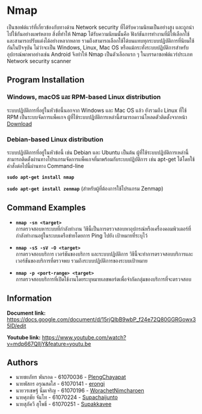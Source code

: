 # Nmap
เป็นซอฟต์แวร์ที่เกี่ยวข้องกับทางด้าน Network security ที่ได้รับความนิยมเป็นอย่างสูง และถูกนำไปใช้กันอย่างแพร่หลาย สิ่งที่ทำให้ Nmap ได้รับความนิยมนั้นคือ ฟังก์ชันการทำงานที่มีให้เลือกใช้และสามารถปรับแต่งได้อย่างหลากหลาย รวมถึงสามารถเลือกใช้ได้บนแทบทุกระบบปฏิบัติการที่นิยมใช้กันในปัจจุบัน ไม่ว่าจะเป็น Windows, Linux, Mac OS หรือแม้กระทั่งระบบปฏิบัติการสำหรับอุปกรณ์พกพาอย่างเช่น Android จึงทำให้ Nmap เป็นตัวเลือกแรก ๆ ในบรรดาซอฟต์แวร์ประเภท Network security scanner  

## Program Installation

### Windows, macOS และ RPM-based Linux distribution
ระบบปฏิบัติการที่อยู่ในหัวข้อนี้นอกจาก Windows และ Mac OS แล้ว ยังรวมถึง Linux ที่ใช้ RPM เป็นระบบจัดการแพ็คเกจ ผู้ที่ใช้ระบบปฏิบัติการเหล่านี้สามารถดาวน์โหลดตัวติดตั้งจากหน้า [Download](https://nmap.org/download.html)  

### Debian-based Linux distribution
ระบบปฏิบัติการที่อยู่ในหัวข้อนี้ เช่น Debian และ Ubuntu เป็นต้น ผู้ที่ใช้ระบบปฏิบัติการเหล่านี้สามารถติดตั้งผ่านทางโปรแกรมจัดการแพ็คเกจที่มาพร้อมกับระบบปฏิบัติการ เช่น apt-get ได้โดยใช้คำสั่งต่อไปนี้ผ่านทาง Command-line

**`sudo apt-get install nmap`**

**`sudo apt-get install zenmap`** (สำหรับผู้ที่ต้องการใช้โปรแกรม Zenmap)  

## Command Examples
* **`nmap -sn <target>`**  
การตรวจสอบหาระบบที่กำลังทำงาน วิธีนี้เป็นการตรวจสอบหาอุปกรณ์หรือเครื่องคอมพิวเตอร์ที่กำลังทำงานอยู่ในระบบเครือข่ายโดยการ Ping ไปยัง                             เป้าหมายที่ระบุไว้


* **`nmap -sS -sV -O <target>`**  
การตรวจสอบบริการ เวอร์ชันของบริการ และระบบปฏิบัติการ วิธีนี้จะทำการตรวจสอบบริการและเวอร์ชันของบริการที่ตรวจพบ รวมถึงระบบปฏิบัติการของระบบเป้าหมาย


* **`nmap -p <port-range> <target>`**  
การตรวจสอบบริการที่เปิดใช้งานโดยระบุหมายเลขพอร์ตเพื่อจำกัดกลุ่มของบริการที่จะตรวจสอบ  

## Information
**Document link:** https://docs.google.com/document/d/15rjQlbB9wbP_f24e72Q80GGRGowx35lD/edit

**Youtube link:** https://www.youtube.com/watch?v=mdp667QlIjY&feature=youtu.be 

## Authors
* นายชยภัทร พันรอด - 61070036 - [PlengChayapat](https://github.com/PlengChayapat)
* นายพัสกร อรุณสดใส - 61070141 - [erongi](https://github.com/erongi)
* นายวรเชษฐ์ นิ่มเจริญ - 61070196 - [WorachetNimcharoen](https://github.com/WorachetNimcharoen)
* นายศุภชัย จันโท - 61070224 - [Supachaijunto]( https://github.com/Supachaijunto)
* นายสุภัควี สุโพธิ์ - 61070251 - [Supakkavee](https://github.com/Supakkavee)

